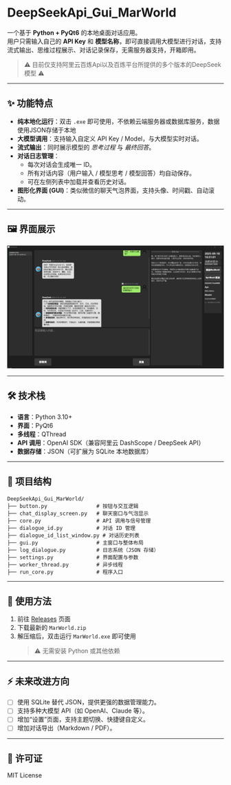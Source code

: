 # DeepSeekApi_Gui_MarWorld

一个基于 **Python + PyQt6** 的本地桌面对话应用。  
用户只需输入自己的 **API Key** 和 **模型名称**，即可直接调用大模型进行对话，支持流式输出、思维过程展示、对话记录保存，无需服务器支持，开箱即用。
   > ⚠️ 目前仅支持阿里云百炼Api以及百炼平台所提供的多个版本的DeepSeek模型  ️⚠️
---

## ✨ 功能特点
- **纯本地化运行**：双击 `.exe` 即可使用，不依赖云端服务器或数据库服务，数据使用JSON存储于本地
- **大模型调用**：支持输入自定义 API Key / Model，与大模型实时对话。  
- **流式输出**：同时展示模型的 *思考过程* 与 *最终回答*。  
- **对话日志管理**：
  - 每次对话会生成唯一 ID。  
  - 所有对话内容（用户输入 / 模型思考 / 模型回答）均自动保存。  
  - 可在左侧列表中加载并查看历史对话。  
- **图形化界面 (GUI)**：类似微信的聊天气泡界面，支持头像、时间戳、自动滚动。

---

## 🖼️ 界面展示

![程序截图](./demo.png)

---

## 🛠️ 技术栈
- **语言**：Python 3.10+  
- **界面**：PyQt6  
- **多线程**：QThread  
- **API 调用**：OpenAI SDK（兼容阿里云 DashScope / DeepSeek API）  
- **数据存储**：JSON（可扩展为 SQLite 本地数据库）  

---

## 📂 项目结构
```
DeepSeekApi_Gui_MarWorld/
├── button.py                # 按钮与交互逻辑
├── chat_display_screen.py   # 聊天窗口与气泡显示
├── core.py                  # API 调用与信号管理
├── dialogue_id.py           # 对话 ID 管理
├── dialogue_id_list_window.py # 对话历史列表
├── gui.py                   # 主窗口与整体布局
├── log_dialogue.py          # 日志系统（JSON 存储）
├── settings.py              # 界面配置与参数
├── worker_thread.py         # 异步线程
├── run_core.py              # 程序入口
```

---

## 🚀 使用方法

1. 前往 [Releases](https://github.com/yourname/DeepSeekApi_Gui_MarWorld/releases) 页面  
2. 下载最新的 `MarWorld.zip`  
3. 解压缩后，双击运行 `MarWorld.exe` 即可使用  
   > ⚠️ 无需安装 Python 或其他依赖  
   

---

## ⚡ 未来改进方向
- [ ] 使用 SQLite 替代 JSON，提供更强的数据管理能力。  
- [ ] 支持多种大模型 API（如 OpenAI、Claude 等）。  
- [ ] 增加“设置”页面，支持主题切换、快捷键自定义。  
- [ ] 增加对话导出（Markdown / PDF）。  

---

## 📜 许可证
MIT License
